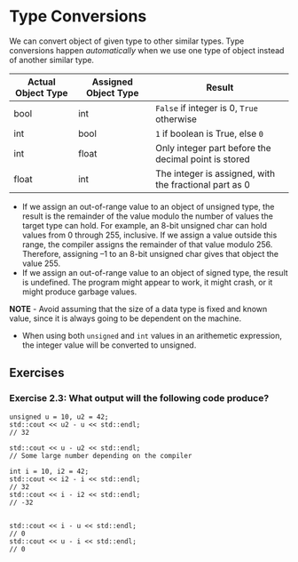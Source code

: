 # Type Conversions
We can convert object of given type to other similar types. Type conversions happen _automatically_ when we use one type of object instead of another similar type.

| Actual Object Type | Assigned Object Type | Result                                                |
|--------------------|----------------------|-------------------------------------------------------|
| bool               | int                  | `False` if integer is 0, `True` otherwise             |
| int                | bool                 | `1` if boolean is True, else `0`                      |
| int                | float                | Only integer part before the decimal point is stored  |
| float              | int                  | The integer is assigned,  with the fractional part as 0 |

* If we assign an out-of-range value to an object of unsigned type, the result is
the remainder of the value modulo the number of values the target type can
hold. For example, an 8-bit unsigned char can hold values from 0 through
255, inclusive. If we assign a value outside this range, the compiler assigns the
remainder of that value modulo 256. Therefore, assigning –1 to an 8-bit
unsigned char gives that object the value 255.
* If we assign an out-of-range value to an object of signed type, the result is
undefined. The program might appear to work, it might crash, or it might
produce garbage values.

**NOTE** - Avoid assuming that the size of a data type is fixed and known value, since it is always going to be dependent on the machine.

* When using both `unsigned` and `int` values in an arithemetic expression, the integer value will be converted
to unsigned. 

## Exercises
### Exercise 2.3: What output will the following code produce?
```
unsigned u = 10, u2 = 42;
std::cout << u2 - u << std::endl;
// 32

std::cout << u - u2 << std::endl;
// Some large number depending on the compiler

int i = 10, i2 = 42;
std::cout << i2 - i << std::endl;
// 32
std::cout << i - i2 << std::endl;
// -32
 
 
std::cout << i - u << std::endl;
// 0
std::cout << u - i << std::endl;
// 0
```
